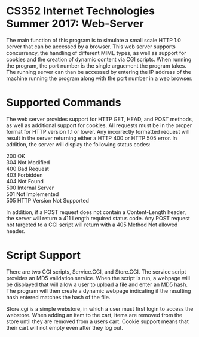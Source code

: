 #  CS352 Internet Technologies Summer 2017: Web-Server

The main function of this program is to simulate a small scale HTTP 1.0 server that can be accessed by a browser. This web server supports concurrency, the handling of different MIME types, as well as support for cookies and the creation of dynamic content via CGI scripts. When running the program, the port number is the single arguement the program takes. The running server can than be accessed by entering the IP address of the machine running the program along with the port number in a web browser. 

# Supported Commands
The web server provides support for HTTP GET, HEAD, and POST methods, as well as additional support for cookies. All requests must be in the proper format for HTTP version 1.1 or lower. Any incorrectly formatted request will result in the server returning either a HTTP 400 or HTTP 505 error. In addition, the server will display the following status codes:  

200 OK  
304 Not Modified  
400 Bad Request  
403 Forbidden  
404 Not Found  
500 Internal Server  
501 Not Implemented  
505 HTTP Version Not Supported  

In addition, if a POST request does not contain a Content-Length header, the server will return a 411 Length required status code. Any POST request not targeted to a CGI script will return with a 405 Method Not allowed header. 

# Script Support
There are two CGI scripts, Service.CGI, and Store.CGI. The service script provides an MD5 validation service. When the script is run, a webpage will be displayed that will allow a user to upload a file and enter an MD5 hash. The program will then create a dynamic webpage indicating if the resulting hash entered matches the hash of the file. 

Store.cgi is a simple webstore, in which a user must first login to access the webstore. When adding an item to the cart, items are removed from the store until they are removed from a users cart. Cookie support means that their cart will not empty even after they log out. 
